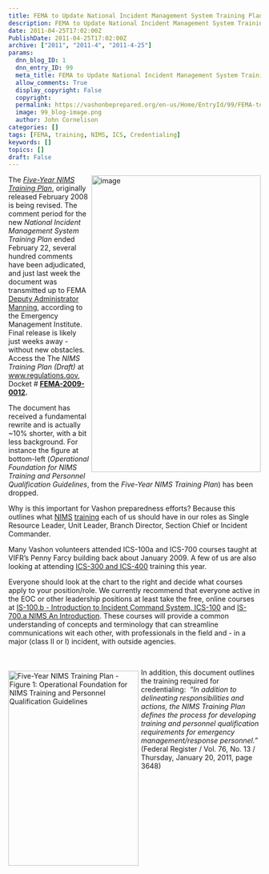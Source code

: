 ```yaml
---
title: FEMA to Update National Incident Management System Training Plan
description: FEMA to Update National Incident Management System Training Plan
date: 2011-04-25T17:02:00Z
PublishDate: 2011-04-25T17:02:00Z
archive: ["2011", "2011-4", "2011-4-25"]
params:
  dnn_blog_ID: 1
  dnn_entry_ID: 99
  meta_title: FEMA to Update National Incident Management System Training Plan
  allow_comments: True
  display_copyright: False
  copyright:
  permalink: https://vashonbeprepared.org/en-us/Home/EntryId/99/FEMA-to-Update-National-Incident-Management-System-Training-Plan
  image: 99_blog-image.png
  author: John Cornelison
categories: []
tags: [FEMA, training, NIMS, ICS, Credentialing]
keywords: []
topics: []
draft: False
---
```


<p><a href="./images/99/WLW-FEMAUpdatesNIMSTraining_7CF3-image_2.png" target="_blank"><img style="border-right-width: 0px; margin: 0px 0px 5px 5px; display: inline; border-top-width: 0px; border-bottom-width: 0px; border-left-width: 0px" title="image" border="0" alt="image" align="right" src="./images/99/WLW-FEMAUpdatesNIMSTraining_7CF3-image_thumb.png" width="338" height="593" /></a> The <em><a href="http://www.fema.gov/library/file?type=publishedFile&amp;file=fiveyear_nims_training_plan___2008_final.pdf&amp;fileid=d22c87b0-e4a6-11dc-ae21-001185636a87" target="_blank">Five-Year NIMS Training Plan</a></em>, originally released February 2008 is being revised. The comment period for the new <em>National Incident Management System Training Plan</em> ended February 22, several hundred comments have been adjudicated, and just last week the document was transmitted up to FEMA <a href="http://www.fema.gov/about/bios/tmanning.shtm" target="_blank">Deputy Administrator Manning</a>, according to the Emergency Management Institute. Final release is likely just weeks away - without new obstacles. Access the The <em>NIMS Training Plan (Draft)</em> at <a href="http://www.regulations.gov/#!docketDetail;dct=FR+PR+N+O+SR;rpp=10;po=0;D=FEMA-2009-0012" target="_blank">www.regulations.gov</a>, Docket #<strong> <a href="http://links.govdelivery.com/track?type=click&amp;enid=bWFpbGluZ2lkPTExODM1MTUmbWVzc2FnZWlkPVBSRC1CVUwtMTE4MzUxNSZkYXRhYmFzZWlkPTEwMDEmc2VyaWFsPTEyNzY3Mzc4OTEmZW1haWxpZD1taWtld2FyZDU0QGVhcnRobGluay5uZXQmdXNlcmlkPW1pa2V3YXJkNTRAZWFydGhsaW5rLm5ldCZmbD0mZXh0cmE9TXVsdGl2YXJpYXRlSWQ9JiYm&amp;&amp;&amp;102&amp;&amp;&amp;http://www.regulations.gov/#%21documentDetail;D=FEMA-2009-0012-0002">FEMA-2009-0012</a>.</strong></p>  <p>The document has received a fundamental rewrite and is actually ~10% shorter, with a bit less background. For instance the figure at bottom-left (<em>Operational Foundation for NIMS Training and Personnel Qualification Guidelines</em>, from the <em>Five-Year NIMS Training Plan</em>) has been dropped.</p>  <p>Why is this important for Vashon preparedness efforts? Because this outlines what <a href="http://www.fema.gov/emergency/nims/" target="_blank">NIMS</a>&#160;<a href="http://www.fema.gov/emergency/nims/NIMSTrainingCourses.shtm" target="_blank">training</a> each of us should have in our roles as Single Resource Leader, Unit Leader, Branch Director, Section Chief or Incident Commander.</p>  <p>Many Vashon volunteers attended ICS-100a and ICS-700 courses taught at VIFR’s Penny Farcy building back about January 2009. A few of us are also looking at attending <a href="http://www.kingcounty.gov/safety/prepare/EmergencyManagementProfessionals/TrainingandExercise.aspx" target="_blank">ICS-300 and ICS-400</a> training this year.</p>  <p>Everyone should look at the chart to the right and decide what courses apply to your position/role. We currently recommend that everyone active in the EOC or other leadership positions at least take the free, online courses at <a href="http://training.fema.gov/emiweb/is/is100b.asp" target="_blank">IS-100.b - Introduction to Incident Command System, ICS-100</a> and <a href="http://training.fema.gov/emiweb/is/is700a.asp" target="_blank">IS-700.a NIMS An Introduction</a>. These courses will provide a common understanding of concepts and terminology that can streamline communications wit each other, with professionals in the field and - in a major (class II or I) incident, with outside agencies.</p>  <p>&#160;</p>  <p><a href="./images/99/WLW-FEMAUpdatesNIMSTraining_7CF3-image_4.png"><img style="border-right-width: 0px; margin: 5px 5px 5px 0px; display: inline; border-top-width: 0px; border-bottom-width: 0px; border-left-width: 0px" title="Five-Year NIMS Training Plan - Figure 1: Operational Foundation for NIMS Training and Personnel Qualification Guidelines" border="0" alt="Five-Year NIMS Training Plan - Figure 1: Operational Foundation for NIMS Training and Personnel Qualification Guidelines" align="left" src="./images/99/WLW-FEMAUpdatesNIMSTraining_7CF3-image_thumb_1.png" width="260" height="390" /></a>In addition, this document outlines the training required for credentialing:&#160; <em>“In addition to delineating responsibilities and actions, the NIMS Training Plan defines the process for developing training and personnel qualification requirements for emergency management/response personnel.”</em> (Federal Register / Vol. 76, No. 13 / Thursday, January 20, 2011, page 3648)</p>
